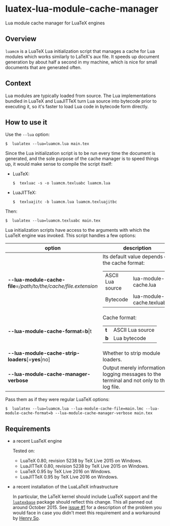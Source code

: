 # luatex-lua-module-cache-manager
Lua module cache manager for LuaTeX engines

## Overview ##
`luamcm` is a LuaTeX Lua initialization script that manages a cache for Lua modules which works similarly to LaTeX's aux file. It speeds up document generation by about half a second in my machine, which is nice for small documents that are generated often.

## Context ##
Lua modules are typically loaded from source. The Lua implementations bundled in LuaTeX and LuaJITTeX turn Lua source into bytecode prior to executing it, so it's faster to load Lua code in bytecode form directly.

## How to use it ##
Use the `--lua` option:

    $  lualatex --lua=luamcm.lua main.tex

Since the Lua initialization script is to be run every time the document is generated, and the sole purpose of the cache manager is to speed things up, it would make sense to compile the script itself:

* LuaTeX:

    ```
    $  texluac -s -o luamcm.texluabc luamcm.lua
    ```
* LuaJITTeX:

    ```
    $  texluajitc -b luamcm.lua luamcm.texluajitbc
    ```

Then:

    $  lualatex --lua=luamcm.texluabc main.tex

Lua initialization scripts have access to the arguments with which the LuaTeX engine was invoked. This script handles a few options:

option | description
------------ | ------------
**--lua-module-cache-file**=_/path/to/the/cache/file.extension_ | Its default value depends on the cache format:<table><tr><td>ASCII Lua source</td><td>lua-module-cache.lua</td></tr><tr><td>Bytecode</td><td>lua-module-cache.texluabc</td></tr></table>
**--lua-module-cache-format**=**b**\|t | Cache format:<table><tr><td>**t**</td><td>ASCII Lua source</td></tr><tr><td>**b**</td><td>Lua bytecode</td></tr></table>
**--lua-module-cache-strip-loaders**[=**yes**\|no] | Whether to strip module loaders.
**--lua-module-cache-manager-verbose** | Output merely informational logging messages to the terminal and not only to the log file.

Pass them as if they were regular LuaTeX options:

    $  lualatex --lua=luamcm.lua --lua-module-cache-file=main.lmc --lua-module-cache-format=b --lua-module-cache-manager-verbose main.tex

## Requirements ##
 -  a recent LuaTeX engine
	
	Tested on:
	 -  LuaTeX 0.80, revision 5238 by TeX Live 2015 on Windows.
	 -  LuaJITTeX 0.80, revision 5238 by TeX Live 2015 on Windows.
	 -  LuaTeX 0.95 by TeX Live 2016 on Windows.
	 -  LuaJITTeX 0.95 by TeX Live 2016 on Windows.

 -  a recent installation of the LuaLaTeX infrastructure
	
	In particular, the LaTeX kernel should include LuaTeX support and the [`luatexbase`](http://www.ctan.org/pkg/luatexbase) package should reflect this change. This all panned out around October 2015. See [issue #1](https://github.com/kalrish/luatex-lua-module-cache-manager/issues/1) for a description of the problem you would face in case you didn't meet this requirement and a workaround by [Henry So](https://github.com/henryso).